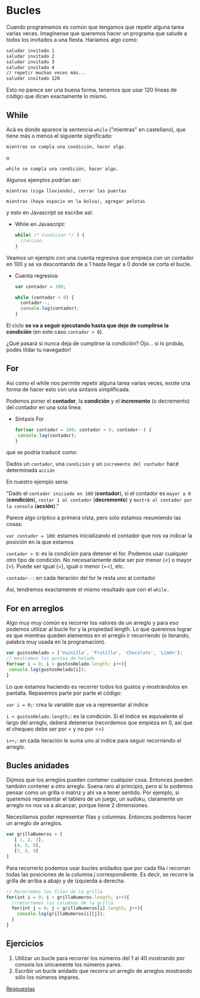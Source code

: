 # Bucles

Cuando programamos es común que tengamos que repetir alguna tarea varias veces.
Imagínense que queremos hacer un programa que salude a todos los invitados a una fiesta. Haríamos algo como:

```bash
saludar invitado 1
saludar invitado 2
saludar invitado 3
saludar invitado 4
// repetir muchas veces más...
saludar invitado 120
```

Esto no parece ser una buena forma, tenemos que usar 120 líneas de código que dicen exactamente lo mismo.

## While

Acá es donde aparece la sentencia `while` ("mientras" en castellano), que tiene más o menos el siguiente significado:

`mientras se cumpla una condición, hacer algo.`

o

`while se cumpla una condición, hacer algo.`

Algunos ejemplos podrían ser:

`mientras (siga lloviendo), cerrar las puertas`

`mientras (haya espacio en la bolsa), agregar pelotas`

y esto en Javascript se escribe así:

* While en Javascript:

   ```javascript
   while( /* Condicion */ ) {
     //accion
   }
   ```

Veamos un ejemplo con una cuenta regresiva que empieza con un contador en 100 y se va descontando de a 1 hasta llegar a 0 donde se corta el bucle.

* Cuenta regresiva:

  ```javascript
  var contador = 100;

  while (contador > 0) {
    contador--;
    console.log(contador);
  }
  ```

El ciclo **se va a seguir ejecutando hasta que deje de cumplirse la condición** (en este caso `contador > 0`).

¿Qué pasará si nunca deja de cumplirse la condición? Ojo... si lo probás, podés tildar tu navegador!

## For

Así como el while nos permite repetir alguna tarea varias veces, existe una forma de hacer esto con una sintaxis simplificada.

Podemos poner el **contador**, la **condición** y el **incremento** (o decremento) del contador en una sola línea:

* Sintaxis For

  ```javascript
  for(var contador = 100; contador > 0; contador--) {
   console.log(contador);
  }
  ```

que se podría traducir como:

Dados un `contador`, una `condición` y un `incremento del contador`
   hacé determinada `acción`

En nuestro ejemplo sería:

"Dado el `contador iniciado en 100` (**contador**), si el contador es `mayor a 0`  (**condición**), `restar 1 al contador` (**decremento**) y `mostrá al contador por la consola` (**acción**)."

Parece algo críptico a primera vista, pero sólo estamos resumiendo las cosas:

`var contador = 100`: estamos inicializando el contador que nos va indicar la posición en la que estamos

`contador > 0`: es la condición para detener el for. Podemos usar cualquier otro tipo de condición. 
No necesariamente debe ser por menor (<) o mayor (>). Puede ser igual (=), igual o menor (=<), etc.

`contador--`: en cada iteración del for le resta uno al contador

Así, tendremos exactamente el mismo resultado que con el `while.`

## For en arreglos

Algo muy muy común es recorrer los valores de un arreglo y para eso podemos utilizar al bucle for y la propiedad length. Lo que queremos lograr es que mientras queden elementos en el arreglo ir recorriendo (o iterando, palabra muy usada en la programación).

```javascript
var gustosHelado = ['Vainilla', 'Frutilla', 'Chocolate', 'Limón'];
// mostramos los gustos de helado
for(var i = 0; i < gustosHelado.length; i++){
 console.log(gustosHelado[i]);
}
```

Lo que estamos haciendo es recorrer todos los gustos y mostrándolos en pantalla.
Repasemos parte por parte el código:

`var i = 0;`: crea la variable que va a representar al índice

`i < gustosHelado.length;`: es la condición. Si el índice es equivalente al largo del arreglo, deberá detenerse (recordemos que empieza en 0, así que el chequeo debe ser por < y no por <=) 

`i++;`: en cada iteración le suma uno al índice para seguir recorriendo el arreglo.

## Bucles anidades

Dijimos que los arreglos pueden contener cualquier cosa. Entonces pueden también contener a otro arreglo. Suena raro al principio, pero si lo podemos pensar como un grilla o matriz y ahí va a tener sentido. Por ejemplo, si queremos representar el tablero de un juego, un sudoku, claramente un arreglo no nos va a alcanzar, porque tiene 2 dimensiones.

Necesitamos poder representar filas y columnas. Entonces podemos hacer un arreglo de arreglos.

```javascript
var grillaNumeros = [
   [ 1, 2, 3],
   [4, 5, 6],
   [7, 8, 9]
]
```

Para recorrerlo podemos usar bucles anidados que por cada fila *i* recorran todas las posiciones de la columna *j* correspondiente. Es decir, se recorre la grilla de arriba a abajo y de izquierda a derecha.

```javascript
// Recorremos las filas de la grilla
for(int i = 0; i < grillaNumeros.length; i++){
  //recorremos las columnas de la grilla
  for(int j = 0; j < grillaNumeros[i].length; j++){
    console.log(grillaNumeros[i][j]);
  }
}
```

## Ejercicios

1. Utilizar un bucle para recorrer los números del 1 al 40 mostrando por consola los únicamente los números pares.
1. Escribir un bucle anidado que recorra un arreglo de arreglos mostrando sólo los números impares.

[Respuestas](/respuestas/08.js)
